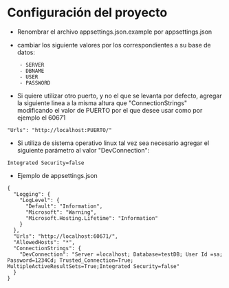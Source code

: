 # Configuración del proyecto

-  Renombrar el archivo appsettings.json.example por appsettings.json

- cambiar los siguiente valores por los correspondientes a su base de datos:
```
    - SERVER
    - DBNAME
    - USER
    - PASSWORD
```

- Si quiere utilizar otro puerto, y no el que se levanta por defecto, agregar la siguiente linea a la misma altura que "ConnectionStrings" modificando el valor de PUERTO por el que desee usar como por ejemplo el 60671

```
"Urls": "http://localhost:PUERTO/"
```

- Si utiliza de sistema operativo linux tal vez sea necesario agregar el siguiente parámetro al valor "DevConnection":

```
Integrated Security=false
```

- Ejemplo de appsettings.json

```
{
  "Logging": {
    "LogLevel": {
      "Default": "Information",
      "Microsoft": "Warning",
      "Microsoft.Hosting.Lifetime": "Information"
    }
  },
  "Urls": "http://localhost:60671/",
  "AllowedHosts": "*",
  "ConnectionStrings": {
    "DevConnection": "Server =localhost; Database=testDB; User Id =sa; Password=1234Cd; Trusted_Connection=True; MultipleActiveResultSets=True;Integrated Security=false"
  }
}
```
